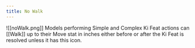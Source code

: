 ```yaml
---
title: No Walk
---
```

![[noWalk.png]] Models performing Simple and Complex Ki Feat actions can [[Walk]] up to their Move stat in inches either before or after the Ki Feat is resolved unless it has this icon.